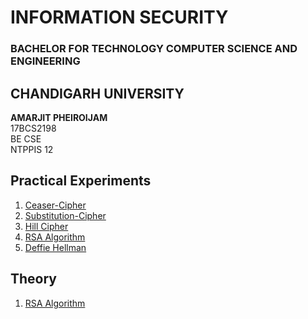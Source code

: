 # INFORMATION SECURITY
### BACHELOR FOR TECHNOLOGY COMPUTER SCIENCE AND ENGINEERING
## CHANDIGARH UNIVERSITY


<b>AMARJIT PHEIROIJAM </b><br />
17BCS2198 <br/>
BE CSE <br />
NTPPIS 12 <br />

## Practical Experiments
1. [Ceaser-Cipher](https://github.com/Amarjit-pheiroijam/informationSecurity-Lab/blob/master/P1.cpp)
2. [Substitution-Cipher](https://github.com/Amarjit-pheiroijam/informationSecurity-Lab/blob/master/P2.cpp)
3. [Hill Cipher](https://github.com/Amarjit-pheiroijam/informationSecurity-Lab/blob/master/P3.cpp)
4. [RSA Algorithm](https://github.com/Amarjit-pheiroijam/informationSecurity-Lab/blob/master/P4.cpp)
6. [Deffie Hellman](https://github.com/Amarjit-pheiroijam/informationSecurity-Lab/blob/master/P6.cpp)
## Theory
1. [RSA Algorithm](https://github.com/Amarjit-pheiroijam/informationSecurity-Lab/blob/master/Theory/readme.md)
